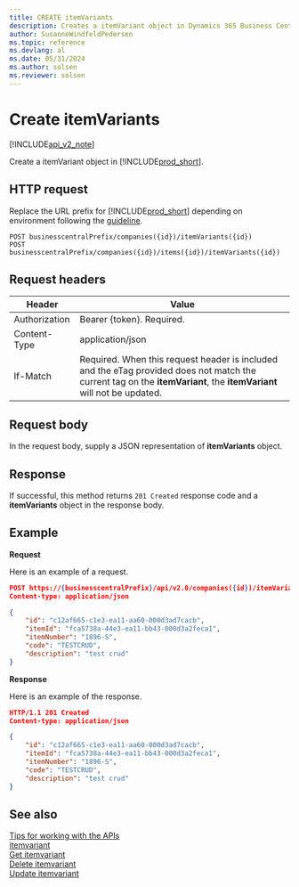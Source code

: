 ```yaml
---
title: CREATE itemVariants  
description: Creates a itemVariant object in Dynamics 365 Business Central.
author: SusanneWindfeldPedersen
ms.topic: reference
ms.devlang: al
ms.date: 05/31/2024
ms.author: solsen
ms.reviewer: solsen
---
```


# Create itemVariants

[!INCLUDE[api_v2_note](../../../includes/api_v2_note.md)]

Create a itemVariant object in [!INCLUDE[prod_short](../../../includes/prod_short.md)].

## HTTP request
Replace the URL prefix for [!INCLUDE[prod_short](../../../includes/prod_short.md)] depending on environment following the [guideline](../../v2.0/endpoints-apis-for-dynamics.md).
```
POST businesscentralPrefix/companies({id})/itemVariants({id})
POST businesscentralPrefix/companies({id})/items({id})/itemVariants({id})
```

## Request headers

|Header|Value|
|------|-----|
|Authorization  |Bearer {token}. Required. |
|Content-Type  |application/json|
|If-Match      |Required. When this request header is included and the eTag provided does not match the current tag on the **itemVariant**, the **itemVariant** will not be updated. |


## Request body
In the request body, supply a JSON representation of **itemVariants** object.

## Response
If successful, this method returns ```201 Created``` response code and a **itemVariants** object in the response body.

## Example

**Request**

Here is an example of a request.

```json
POST https://{businesscentralPrefix}/api/v2.0/companies({id})/itemVariants
Content-type: application/json

{
    "id": "c12af665-c1e3-ea11-aa60-000d3ad7cacb",
    "itemId": "fca5738a-44e3-ea11-bb43-000d3a2feca1",
    "itemNumber": "1896-S",
    "code": "TESTCRUD",
    "description": "test crud"
}
```

**Response**

Here is an example of the response. 

```json
HTTP/1.1 201 Created
Content-type: application/json

{
    "id": "c12af665-c1e3-ea11-aa60-000d3ad7cacb",
    "itemId": "fca5738a-44e3-ea11-bb43-000d3a2feca1",
    "itemNumber": "1896-S",
    "code": "TESTCRUD",
    "description": "test crud"
}
```

## See also
[Tips for working with the APIs](../../../developer/devenv-connect-apps-tips.md)    
[itemvariant](../resources/dynamics_itemvariant.md)    
[Get itemvariant](dynamics_itemvariant_Get.md)    
[Delete itemvariant](dynamics_itemvariant_Delete.md)    
[Update itemvariant](dynamics_itemvariant_Update.md)    
